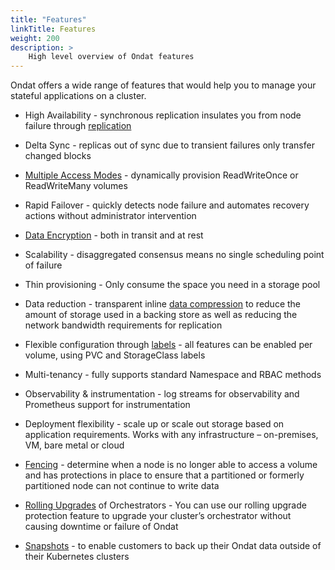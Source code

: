 ```yaml
---
title: "Features"
linkTitle: Features
weight: 200
description: >
    High level overview of Ondat features
---
```

Ondat offers a wide range of features that would help you to manage your stateful applications on a cluster.

* High Availability - synchronous replication insulates you from node failure through [replication](/docs/features/replication/)

* Delta Sync - replicas out of sync due to transient failures only transfer changed blocks

* [Multiple Access Modes](/docs/features/rwx/) - dynamically provision ReadWriteOnce or ReadWriteMany volumes

* Rapid Failover - quickly detects node failure and automates recovery actions without administrator intervention

* [Data Encryption](/docs/features/encryption/) - both in transit and at rest

* Scalability - disaggregated consensus means no single scheduling point of failure

* Thin provisioning - Only consume the space you need in a storage pool

* Data reduction - transparent inline [data compression](/docs/features/compression/) to reduce the amount of storage used in a backing store as well as reducing the network bandwidth requirements for replication

* Flexible configuration through [labels](/docs/features/labels/) - all features can be enabled per volume, using PVC and StorageClass labels

* Multi-tenancy - fully supports standard Namespace and RBAC methods

* Observability & instrumentation - log streams for observability and Prometheus support for instrumentation

* Deployment flexibility - scale up or scale out storage based on application requirements. Works with any infrastructure – on-premises, VM, bare metal or cloud

* [Fencing](/docs/features/fencing/) -  determine when a node is no longer able to access a volume and has protections in place to ensure that a partitioned or formerly partitioned node can not continue to write data

* [Rolling Upgrades](/docs/features/rolling-upgrades/) of Orchestrators - You can use our rolling upgrade protection feature to upgrade your cluster’s orchestrator without causing downtime or failure of Ondat

* [Snapshots](/docs/features/snapshots) - to enable customers to back up their Ondat data outside of their Kubernetes clusters
